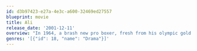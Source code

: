 ```yaml
---
id: d3b97423-e27a-4e3c-a600-32469ed27557
blueprint: movie
title: Ali
release_date: '2001-12-11'
overview: "In 1964, a brash new pro boxer, fresh from his olympic gold medal victory, explodes on to the scene; Cassius Clay. Bold and outspoken, he cuts an entirely new image for African Americans in sport with his proud public self confidence and his unapologetic belief that he is the greatest boxer of all time. Yet at the top of his game, both Ali's personal and professional lives face the ultimate test."
genres: '[{"id": 18, "name": "Drama"}]'
---
```

